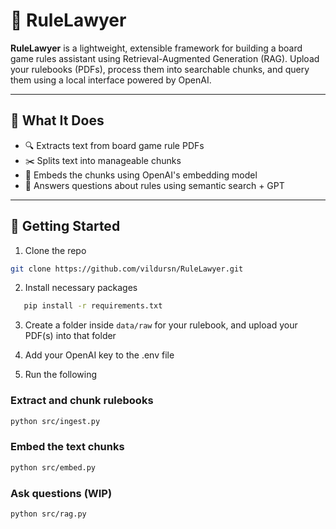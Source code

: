

# 🎲 RuleLawyer

**RuleLawyer** is a lightweight, extensible framework for building a board game rules assistant using Retrieval-Augmented Generation (RAG). Upload your rulebooks (PDFs), process them into searchable chunks, and query them using a local interface powered by OpenAI.

---

## 🧠 What It Does

- 🔍 Extracts text from board game rule PDFs
- ✂️ Splits text into manageable chunks
- 🧬 Embeds the chunks using OpenAI's embedding model
- 🤖 Answers questions about rules using semantic search + GPT

---

## 🚀 Getting Started

1. Clone the repo

```bash
git clone https://github.com/vildursn/RuleLawyer.git
```

2. Install necessary packages
```bash
   pip install -r requirements.txt
```

3. Create a folder inside `data/raw` for your rulebook, and upload your PDF(s) into that folder

4. Add your OpenAI key to the .env file

5. Run the following

### Extract and chunk rulebooks
```bash
python src/ingest.py
```
### Embed the text chunks
```bash
python src/embed.py
```

### Ask questions (WIP)
```bash
python src/rag.py
```
